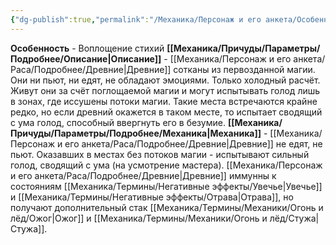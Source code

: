 ```yaml
---
{"dg-publish":true,"permalink":"/Механика/Персонаж и его анкета/Особенности расы/Воплощение стихий/","noteIcon":"","created":"2025-07-27T16:25:31.590+03:00","updated":"2025-07-29T23:55:57.984+03:00"}
---
```


**Особенность** - Воплощение стихий
**[[Механика/Причуды/Параметры/Подробнее/Описание\|Описание]]** - [[Механика/Персонаж и его анкета/Раса/Подробнее/Древние\|Древние]] сотканы из первозданной магии. Они ни пьют, ни едят, не обладают эмоциями. Только холодный расчёт. Живут они за счёт поглощаемой магии и могут испытывать голод лишь в зонах, где иссушены потоки магии. Такие места встречаются крайне редко, но если древний окажется в таком месте, то испытает сводящий с ума голод, способный ввергнуть его в безумие. 
**[[Механика/Причуды/Параметры/Подробнее/Механика\|Механика]]** - [[Механика/Персонаж и его анкета/Раса/Подробнее/Древние\|Древние]] не едят, не пьют. Оказавших в местах без потоков магии - испытывают сильный голод, сводящий с ума (на усмотрение мастера). [[Механика/Персонаж и его анкета/Раса/Подробнее/Древние\|Древние]] иммунны к состояниям [[Механика/Термины/Негативные эффекты/Увечье\|Увечье]] и [[Механика/Термины/Негативные эффекты/Отрава\|Отрава]], но получают дополнительный стак [[Механика/Термины/Механики/Огонь и лёд/Ожог\|Ожог]] и [[Механика/Термины/Механики/Огонь и лёд/Стужа\|Стужа]]. 